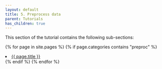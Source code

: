 ```yaml
---
layout: default
title: 5. Preprocess data
parent: Tutorials
has_children: true
---
```

This section of the tutorial contains the following sub-sections:

{% for page in site.pages %}
{% if page.categories contains "preproc"  %}
<li><a href="/{{ category }}/{{ page.title }}">{{ page.title }}</a></li>
{% endif %}
{% endfor %}
